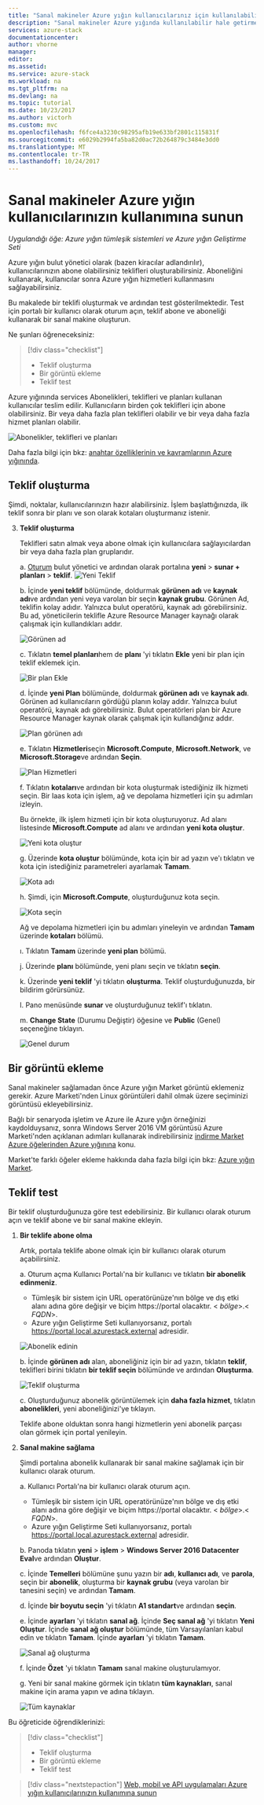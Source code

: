 ```yaml
---
title: "Sanal makineler Azure yığın kullanıcılarınız için kullanılabilir hale | Microsoft Docs"
description: "Sanal makineler Azure yığında kullanılabilir hale getirmek Öğreticisi"
services: azure-stack
documentationcenter: 
author: vhorne
manager: 
editor: 
ms.assetid: 
ms.service: azure-stack
ms.workload: na
ms.tgt_pltfrm: na
ms.devlang: na
ms.topic: tutorial
ms.date: 10/23/2017
ms.author: victorh
ms.custom: mvc
ms.openlocfilehash: f6fce4a3230c98295afb19e633bf2801c115831f
ms.sourcegitcommit: e6029b2994fa5ba82d0ac72b264879c3484e3dd0
ms.translationtype: MT
ms.contentlocale: tr-TR
ms.lasthandoff: 10/24/2017
---
```

# <a name="make-virtual-machines-available-to-your-azure-stack-users"></a>Sanal makineler Azure yığın kullanıcılarınızın kullanımına sunun

*Uygulandığı öğe: Azure yığın tümleşik sistemleri ve Azure yığın Geliştirme Seti*

Azure yığın bulut yönetici olarak (bazen kiracılar adlandırılır), kullanıcılarınızın abone olabilirsiniz teklifleri oluşturabilirsiniz. Aboneliğini kullanarak, kullanıcılar sonra Azure yığın hizmetleri kullanmasını sağlayabilirsiniz.

Bu makalede bir teklifi oluşturmak ve ardından test gösterilmektedir. Test için portalı bir kullanıcı olarak oturum açın, teklif abone ve aboneliği kullanarak bir sanal makine oluşturun.

Ne şunları öğreneceksiniz:

> [!div class="checklist"]
> * Teklif oluşturma
> * Bir görüntü ekleme
> * Teklif test


Azure yığınında services Abonelikleri, teklifleri ve planları kullanan kullanıcılar teslim edilir. Kullanıcıların birden çok teklifleri için abone olabilirsiniz. Bir veya daha fazla plan teklifleri olabilir ve bir veya daha fazla hizmet planları olabilir.

![Abonelikler, teklifleri ve planları](media/azure-stack-key-features/image4.png)

Daha fazla bilgi için bkz: [anahtar özelliklerinin ve kavramlarının Azure yığınında](azure-stack-key-features.md).

## <a name="create-an-offer"></a>Teklif oluşturma

Şimdi, noktalar, kullanıcılarınızın hazır alabilirsiniz. İşlem başlattığınızda, ilk teklif sonra bir planı ve son olarak kotaları oluşturmanız istenir.

3. **Teklif oluşturma**

   Teklifleri satın almak veya abone olmak için kullanıcılara sağlayıcılardan bir veya daha fazla plan gruplarıdır.

   a. [Oturum](azure-stack-connect-azure-stack.md) bulut yönetici ve ardından olarak portalına **yeni** > **sunar + planları** > **teklif**.
   ![Yeni Teklif](media/azure-stack-tutorial-tenant-vm/image01.png)

   b. İçinde **yeni teklif** bölümünde, doldurmak **görünen adı** ve **kaynak adı**ve ardından yeni veya varolan bir seçin **kaynak grubu**. Görünen Ad, teklifin kolay adıdır. Yalnızca bulut operatörü, kaynak adı görebilirsiniz. Bu ad, yöneticilerin teklifle Azure Resource Manager kaynağı olarak çalışmak için kullandıkları addır.

   ![Görünen ad](media/azure-stack-tutorial-tenant-vm/image02.png)

   c. Tıklatın **temel planları**hem de **planı** 'yi tıklatın **Ekle** yeni bir plan için teklif eklemek için.

   ![Bir plan Ekle](media/azure-stack-tutorial-tenant-vm/image03.png)

   d. İçinde **yeni Plan** bölümünde, doldurmak **görünen adı** ve **kaynak adı**. Görünen ad kullanıcıların gördüğü planın kolay addır. Yalnızca bulut operatörü, kaynak adı görebilirsiniz. Bulut operatörleri plan bir Azure Resource Manager kaynak olarak çalışmak için kullandığınız addır.

   ![Plan görünen adı](media/azure-stack-tutorial-tenant-vm/image04.png)

   e. Tıklatın **Hizmetleri**seçin **Microsoft.Compute**, **Microsoft.Network**, ve **Microsoft.Storage**ve ardından **Seçin**.

   ![Plan Hizmetleri](media/azure-stack-tutorial-tenant-vm/image05.png)

   f. Tıklatın **kotaları**ve ardından bir kota oluşturmak istediğiniz ilk hizmeti seçin. Bir Iaas kota için işlem, ağ ve depolama hizmetleri için şu adımları izleyin.

   Bu örnekte, ilk işlem hizmeti için bir kota oluşturuyoruz. Ad alanı listesinde **Microsoft.Compute** ad alanı ve ardından **yeni kota oluştur**.
   
   ![Yeni kota oluştur](media/azure-stack-tutorial-tenant-vm/image06.png)

   g. Üzerinde **kota oluştur** bölümünde, kota için bir ad yazın ve'ı tıklatın ve kota için istediğiniz parametreleri ayarlamak **Tamam**.

   ![Kota adı](media/azure-stack-tutorial-tenant-vm/image07.png)

   h. Şimdi, için **Microsoft.Compute**, oluşturduğunuz kota seçin.

   ![Kota seçin](media/azure-stack-tutorial-tenant-vm/image08.png)

   Ağ ve depolama hizmetleri için bu adımları yineleyin ve ardından **Tamam** üzerinde **kotaları** bölümü.

   ı. Tıklatın **Tamam** üzerinde **yeni plan** bölümü.

   j. Üzerinde **planı** bölümünde, yeni planı seçin ve tıklatın **seçin**.

   k. Üzerinde **yeni teklif** 'yi tıklatın **oluşturma**. Teklif oluşturduğunuzda, bir bildirim görürsünüz.

   l. Pano menüsünde **sunar** ve oluşturduğunuz teklif'ı tıklatın.

   m. **Change State** (Durumu Değiştir) öğesine ve **Public** (Genel) seçeneğine tıklayın.

   ![Genel durum](media/azure-stack-tutorial-tenant-vm/image09.png)

## <a name="add-an-image"></a>Bir görüntü ekleme

Sanal makineler sağlamadan önce Azure yığın Market görüntü eklemeniz gerekir. Azure Marketi'nden Linux görüntüleri dahil olmak üzere seçiminizi görüntüsü ekleyebilirsiniz.

Bağlı bir senaryoda işletim ve Azure ile Azure yığın örneğinizi kaydolduysanız, sonra Windows Server 2016 VM görüntüsü Azure Marketi'nden açıklanan adımları kullanarak indirebilirsiniz [indirme Market Azure öğelerinden Azure yığınına](azure-stack-download-azure-marketplace-item.md) konu.

Market'te farklı öğeler ekleme hakkında daha fazla bilgi için bkz: [Azure yığın Market](azure-stack-marketplace.md).

## <a name="test-the-offer"></a>Teklif test

Bir teklif oluşturduğunuza göre test edebilirsiniz. Bir kullanıcı olarak oturum açın ve teklif abone ve bir sanal makine ekleyin.

1. **Bir teklife abone olma**

   Artık, portala teklife abone olmak için bir kullanıcı olarak oturum açabilirsiniz.

   a. Oturum açma Kullanıcı Portalı'na bir kullanıcı ve tıklatın **bir abonelik edinmeniz**.
   - Tümleşik bir sistem için URL operatörünüze'nın bölge ve dış etki alanı adına göre değişir ve biçim https://portal olacaktır. &lt; *bölge*&gt;.&lt; *FQDN*&gt;.
   - Azure yığın Geliştirme Seti kullanıyorsanız, portalı https://portal.local.azurestack.external adresidir.

   ![Abonelik edinin](media/azure-stack-subscribe-plan-provision-vm/image01.png)

   b. İçinde **görünen adı** alan, aboneliğiniz için bir ad yazın, tıklatın **teklif**, teklifleri birini tıklatın **bir teklif seçin** bölümünde ve ardından  **Oluşturma**.

   ![Teklif oluşturma](media/azure-stack-subscribe-plan-provision-vm/image02.png)

   c. Oluşturduğunuz abonelik görüntülemek için **daha fazla hizmet**, tıklatın **abonelikleri**, yeni aboneliğinizi'ye tıklayın.  

   Teklife abone olduktan sonra hangi hizmetlerin yeni abonelik parçası olan görmek için portal yenileyin.

2. **Sanal makine sağlama**

   Şimdi portalına abonelik kullanarak bir sanal makine sağlamak için bir kullanıcı olarak oturum. 

   a. Kullanıcı Portalı'na bir kullanıcı olarak oturum açın.
      - Tümleşik bir sistem için URL operatörünüze'nın bölge ve dış etki alanı adına göre değişir ve biçim https://portal olacaktır. &lt; *bölge*&gt;.&lt; *FQDN*&gt;.
   - Azure yığın Geliştirme Seti kullanıyorsanız, portalı https://portal.local.azurestack.external adresidir.

   b.  Panoda tıklatın **yeni** > **işlem** > **Windows Server 2016 Datacenter Eval**ve ardından **Oluştur**.

   c. İçinde **Temelleri** bölümüne şunu yazın bir **adı**, **kullanıcı adı**, ve **parola**, seçin bir **abonelik**, oluşturma bir **kaynak grubu** (veya varolan bir tanesini seçin) ve ardından **Tamam**.

   d. İçinde **bir boyutu seçin** 'yi tıklatın **A1 standart**ve ardından **seçin**.  

   e. İçinde **ayarları** 'yi tıklatın **sanal ağ**. İçinde **Seç sanal ağ** 'yi tıklatın **Yeni Oluştur**. İçinde **sanal ağ oluştur** bölümünde, tüm Varsayılanları kabul edin ve tıklatın **Tamam**. İçinde **ayarları** 'yi tıklatın **Tamam**.

   ![Sanal ağ oluşturma](media/azure-stack-provision-vm/image04.png)

   f. İçinde **Özet** 'yi tıklatın **Tamam** sanal makine oluşturulamıyor.  

   g. Yeni bir sanal makine görmek için tıklatın **tüm kaynakları**, sanal makine için arama yapın ve adına tıklayın.

    ![Tüm kaynaklar](media/azure-stack-provision-vm/image06.png)

Bu öğreticide öğrendiklerinizi:

> [!div class="checklist"]
> * Teklif oluşturma
> * Bir görüntü ekleme
> * Teklif test

> [!div class="nextstepaction"]
> [Web, mobil ve API uygulamaları Azure yığın kullanıcılarınızın kullanımına sunun](azure-stack-tutorial-app-service.md)